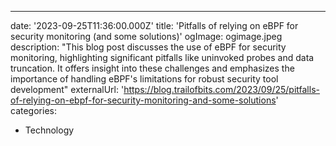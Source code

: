 ---

date: '2023-09-25T11:36:00.000Z'
title: 'Pitfalls of relying on eBPF for security monitoring (and some solutions)'
ogImage: ogimage.jpeg
description: "This blog post discusses the use of eBPF for security monitoring, highlighting significant pitfalls like uninvoked probes and data truncation. It offers insight into these challenges and emphasizes the importance of handling eBPF's limitations for robust security tool development"
externalUrl: 'https://blog.trailofbits.com/2023/09/25/pitfalls-of-relying-on-ebpf-for-security-monitoring-and-some-solutions'
categories:

- Technology
